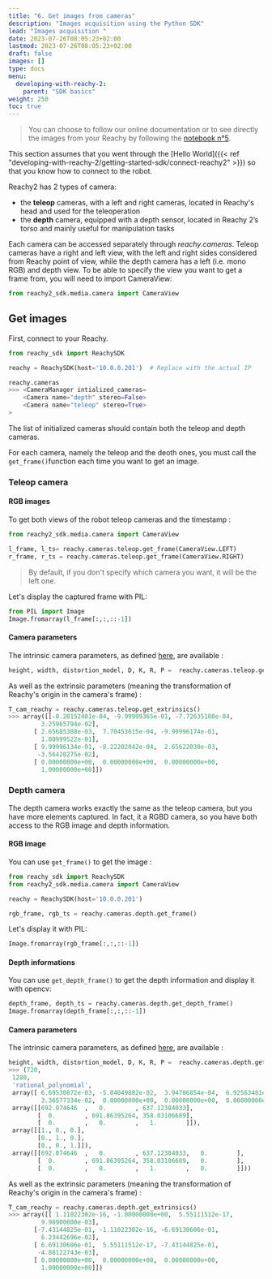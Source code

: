 ```yaml
---
title: "6. Get images from cameras"
description: "Images acquisition using the Python SDK"
lead: "Images acquisition "
date: 2023-07-26T08:05:23+02:00
lastmod: 2023-07-26T08:05:23+02:00
draft: false
images: []
type: docs
menu:
  developing-with-reachy-2:
    parent: "SDK basics"
weight: 250
toc: true
---
```


> You can choose to follow our online documentation or to see directly the images from your Reachy by following the [notebook n°5](https://github.com/pollen-robotics/reachy2-sdk/blob/develop/src/examples/5_cameras_images.ipynb). 


This section assumes that you went through the [Hello World]({{< ref "developing-with-reachy-2/getting-started-sdk/connect-reachy2" >}}) so that you know how to connect to the robot.

Reachy2 has 2 types of camera:
- the **teleop** cameras, with a left and right cameras, located in Reachy's head and used for the teleoperation
- the **depth** camera, equipped with a depth sensor, located in Reachy 2’s torso and mainly useful for manipulation tasks

Each camera can be accessed separately through *reachy.cameras*. Teleop cameras  have a right and left view, with the left and right sides considered from Reachy point of view, while the depth camera has a left (i.e. mono RGB) and depth view.  To be able to specify the view you want to get a frame from, you will need to import CameraView:

```python
from reachy2_sdk.media.camera import CameraView
```


## Get images

First, connect to your Reachy.

```python
from reachy_sdk import ReachySDK

reachy = ReachySDK(host='10.0.0.201')  # Replace with the actual IP

reachy.cameras
>>> <CameraManager intialized_cameras=
	<Camera name="depth" stereo=False> 
	<Camera name="teleop" stereo=True> 
>

```

The list of initialized cameras should contain both the teleop and depth cameras.  

For each camera, namely the teleop and the deoth ones, you must call the `get_frame()`function each time you want to get an image. 

### Teleop camera

#### RGB images

To get both views of the robot teleop cameras and the timestamp :
```python
from reachy2_sdk.media.camera import CameraView

l_frame, l_ts= reachy.cameras.teleop.get_frame(CameraView.LEFT)
r_frame, r_ts = reachy.cameras.teleop.get_frame(CameraView.RIGHT)
```

> By default, if you don't specify which camera you want, it will be the left one. 

Let's display the captured frame with PIL:

```python
from PIL import Image
Image.fromarray(l_frame[:,:,::-1])
```

#### Camera parameters
The intrinsic camera parameters, as defined [here](https://docs.ros.org/en/melodic/api/sensor_msgs/html/msg/CameraInfo.html), are available :

```python
height, width, distortion_model, D, K, R, P =  reachy.cameras.teleop.get_parameters(CameraView.LEFT)
```

As well as the extrinsic parameters (meaning the transformation of Reachy's origin in the camera's frame) : 
```python
T_cam_reachy = reachy.cameras.teleop.get_extrinsics()
>>> array([[-8.20152401e-04, -9.99999365e-01, -7.72635108e-04,
         3.25965794e-02],
       [ 2.65685388e-03,  7.70453615e-04, -9.99996174e-01,
         1.80999522e-01],
       [ 9.99996134e-01, -8.22202042e-04,  2.65622030e-03,
        -3.56420275e-02],
       [ 0.00000000e+00,  0.00000000e+00,  0.00000000e+00,
         1.00000000e+00]])
```



### Depth camera
The depth camera works exactly the same as the teleop camera, but you have more elements captured. In fact, it a RGBD camera, so you have both access to the RGB image and depth information.  

#### RGB image
You can use `get_frame()` to get the image : 

```python
from reachy_sdk import ReachySDK
from reachy2_sdk.media.camera import CameraView

reachy = ReachySDK(host='10.0.0.201')

rgb_frame, rgb_ts = reachy.cameras.depth.get_frame()
```

Let's display it with PIL:
```python
Image.fromarray(rgb_frame[:,:,::-1])

```

#### Depth informations

You can use `get_depth_frame()` to get the depth information and display it with opencv:

```python
depth_frame, depth_ts = reachy.cameras.depth.get_depth_frame()
Image.fromarray(depth_frame[:,:,::-1])
```

#### Camera parameters
The intrinsic camera parameters, as defined [here](https://docs.ros.org/en/melodic/api/sensor_msgs/html/msg/CameraInfo.html), are available :

```python
height, width, distortion_model, D, K, R, P =  reachy.cameras.depth.get_parameters()
>>> (720,
 1280,
 'rational_polynomial',
 array([ 6.69530872e-03, -5.04049882e-02,  3.94786854e-04,  6.92563481e-05,
         3.36577334e-02,  0.00000000e+00,  0.00000000e+00,  0.00000000e+00]),
 array([[692.074646  ,   0.        , 637.12384033],
        [  0.        , 691.86395264, 358.03106689],
        [  0.        ,   0.        ,   1.        ]]),
 array([[1., 0., 0.],
        [0., 1., 0.],
        [0., 0., 1.]]),
 array([[692.074646  ,   0.        , 637.12384033,   0.        ],
        [  0.        , 691.86395264, 358.03106689,   0.        ],
        [  0.        ,   0.        ,   1.        ,   0.        ]]))

```

As well as the extrinsic parameters (meaning the transformation of Reachy's origin in the camera's frame) : 
```python
T_cam_reachy = reachy.cameras.depth.get_extrinsics()
>>> array([[ 1.11022302e-16, -1.00000000e+00,  5.55111512e-17,
         9.98900000e-03],
       [-7.43144825e-01, -1.11022302e-16, -6.69130606e-01,
         6.23442696e-02],
       [ 6.69130606e-01,  5.55111512e-17, -7.43144825e-01,
        -4.88122743e-03],
       [ 0.00000000e+00,  0.00000000e+00,  0.00000000e+00,
         1.00000000e+00]])

```